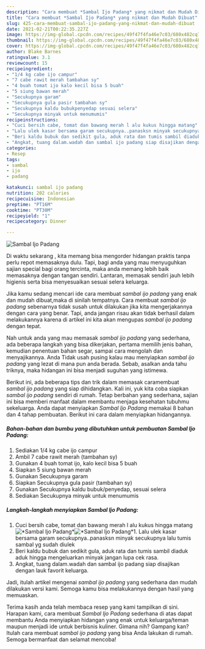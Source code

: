 ```yaml
---
description: "Cara membuat *Sambal Ijo Padang* yang nikmat dan Mudah Dibuat"
title: "Cara membuat *Sambal Ijo Padang* yang nikmat dan Mudah Dibuat"
slug: 425-cara-membuat-sambal-ijo-padang-yang-nikmat-dan-mudah-dibuat
date: 2021-02-21T00:22:35.227Z
image: https://img-global.cpcdn.com/recipes/49f47f4fa46e7c03/680x482cq70/sambal-ijo-padang-foto-resep-utama.jpg
thumbnail: https://img-global.cpcdn.com/recipes/49f47f4fa46e7c03/680x482cq70/sambal-ijo-padang-foto-resep-utama.jpg
cover: https://img-global.cpcdn.com/recipes/49f47f4fa46e7c03/680x482cq70/sambal-ijo-padang-foto-resep-utama.jpg
author: Blake Barnes
ratingvalue: 3.1
reviewcount: 15
recipeingredient:
- "1/4 kg cabe ijo campur"
- "7 cabe rawit merah tambahan sy"
- "4 buah tomat ijo kalo kecil bisa 5 buah"
- "5 siung bawan merah"
- "Secukupnya garam"
- "Secukupnya gula pasir tambahan sy"
- "Secukupnya kaldu bubukpenyedap sesuai selera"
- "Secukupnya minyak untuk menumumis"
recipeinstructions:
- "Cuci bersih cabe, tomat dan bawang merah l alu kukus hingga matang"
- "Lalu ulek kasar bersama garam secukupnya..panasksn minyak secukupnya lalu tumis sambal yg sudah diulek"
- "Beri kaldu bubuk dan sedikit gula, aduk rata dan tumis sambil diaduk aduk hingga mengeluarkan minyak jangan lupa cek rasa."
- "Angkat, tuang dalam.wadah dan sambal ijo padang siap disajikan dengan lauk favorit keluarga."
categories:
- Resep
tags:
- sambal
- ijo
- padang

katakunci: sambal ijo padang 
nutrition: 202 calories
recipecuisine: Indonesian
preptime: "PT16M"
cooktime: "PT30M"
recipeyield: "1"
recipecategory: Dinner

---
```



![*Sambal Ijo Padang*](https://img-global.cpcdn.com/recipes/49f47f4fa46e7c03/680x482cq70/sambal-ijo-padang-foto-resep-utama.jpg)

Di waktu  sekarang , kita memang bisa mengorder hidangan praktis tanpa perlu repot memasaknya dulu. Tapi, bagi anda yang mau menyuguhkan sajian special bagi orang tercinta, maka anda memang lebih baik memasaknya dengan tangan sendiri. Lantaran, memasak sendiri jauh lebih higienis serta bisa menyesuaikan sesuai selera keluarga.

Jika kamu sedang mencari ide cara membuat *sambal ijo padang* yang enak dan mudah dibuat,maka di sinilah tempatnya. Cara membuat *sambal ijo padang*  sebenarnya tidak susah untuk dilakukan jika kita mengerjakannya dengan cara yang benar. Tapi, anda jangan risau akan tidak berhasil dalam melakukannya 
karena di artikel ini kita akan mengupas *sambal ijo padang* dengan tepat.  



Nah untuk anda yang mau memasak *sambal ijo padang* yang sederhana, ada beberapa langkah yang bisa dikerjakan, pertama memilih jenis bahan, kemudian penentuan bahan segar, sampai cara mengolah dan menyajikannya. Anda Tidak usah pusing kalau mau menyiapkan *sambal ijo padang* yang lezat di mana pun anda berada. Sebab, asalkan anda  tahu triknya, maka hidangan ini bisa menjadi suguhan yang istimewa.

Berikut ini, ada beberapa tips dan trik dalam memasak caramembuat *sambal ijo padang* yang siap dihidangkan. Kali ini, yuk kita coba siapkan *sambal ijo padang* sendiri di rumah. Tetap berbahan yang sederhana, sajian ini bisa memberi manfaat dalam membantu menjaga kesehatan tubuhmu sekeluarga. Anda dapat menyiapkan *Sambal Ijo Padang* memakai 8 bahan dan 4 tahap pembuatan. Berikut ini cara dalam menyiapkan hidangannya.

<!--inarticleads1-->

##### Bahan-bahan dan bumbu yang dibutuhkan untuk pembuatan *Sambal Ijo Padang*:

1. Sediakan 1/4 kg cabe ijo campur
1. Ambil 7 cabe rawit merah (tambahan sy)
1. Gunakan 4 buah tomat ijo, kalo kecil bisa 5 buah
1. Siapkan 5 siung bawan merah
1. Gunakan Secukupnya garam
1. Siapkan Secukupnya gula pasir (tambahan sy)
1. Gunakan Secukupnya kaldu bubuk/penyedap, sesuai selera
1. Sediakan Secukupnya minyak untuk menumumis




<!--inarticleads2-->

##### Langkah-langkah menyiapkan *Sambal Ijo Padang*:

1. Cuci bersih cabe, tomat dan bawang merah l alu kukus hingga matang
<img src="https://img-global.cpcdn.com/steps/0aaf458ff194c202/160x128cq70/sambal-ijo-padang-langkah-memasak-1-foto.jpg" alt="*Sambal Ijo Padang*"><img src="https://img-global.cpcdn.com/steps/d06846dd1f39adca/160x128cq70/sambal-ijo-padang-langkah-memasak-1-foto.jpg" alt="*Sambal Ijo Padang*">1. Lalu ulek kasar bersama garam secukupnya..panasksn minyak secukupnya lalu tumis sambal yg sudah diulek
1. Beri kaldu bubuk dan sedikit gula, aduk rata dan tumis sambil diaduk aduk hingga mengeluarkan minyak jangan lupa cek rasa.
1. Angkat, tuang dalam.wadah dan sambal ijo padang siap disajikan dengan lauk favorit keluarga.




Jadi, itulah artikel mengenai  *sambal ijo padang*  yang sederhana dan mudah dilakukan versi kami. Semoga kamu bisa melakukannya dengan hasil yang memuaskan. 

Terima kasih anda telah membaca resep yang kami tampilkan di sini. Harapan kami, cara membuat  *Sambal Ijo Padang* sederhana di atas dapat membantu Anda menyiapkan hidangan yang enak untuk keluarga/teman maupun menjadi ide untuk berbisnis kuliner. Gimana nih? Gampang kan? Itulah cara membuat *sambal ijo padang* yang bisa Anda lakukan di rumah. Semoga bermanfaat dan selamat mencoba!

